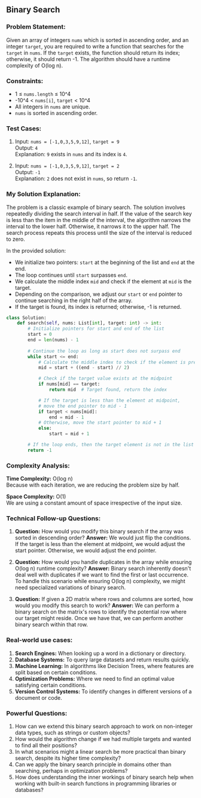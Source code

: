 ## **Binary Search**

### **Problem Statement:**
Given an array of integers `nums` which is sorted in ascending order, and an integer `target`, you are required to write a function that searches for the `target` in `nums`. If the `target` exists, the function should return its index; otherwise, it should return -1. The algorithm should have a runtime complexity of O(log n).

### **Constraints:**
- 1 ≤ `nums.length` ≤ 10^4
- -10^4 < `nums[i]`, `target` < 10^4
- All integers in `nums` are unique.
- `nums` is sorted in ascending order.

### **Test Cases:**
1. Input: `nums = [-1,0,3,5,9,12]`, `target = 9`  
   Output: `4`  
   Explanation: `9` exists in `nums` and its index is `4`.

2. Input: `nums = [-1,0,3,5,9,12]`, `target = 2`  
   Output: `-1`  
   Explanation: `2` does not exist in `nums`, so return `-1`.

### **My Solution Explanation:**
The problem is a classic example of binary search. The solution involves repeatedly dividing the search interval in half. If the value of the search key is less than the item in the middle of the interval, the algorithm narrows the interval to the lower half. Otherwise, it narrows it to the upper half. The search process repeats this process until the size of the interval is reduced to zero.

In the provided solution:
- We initialize two pointers: `start` at the beginning of the list and `end` at the end.
- The loop continues until `start` surpasses `end`.
- We calculate the middle index `mid` and check if the element at `mid` is the target.
- Depending on the comparison, we adjust our `start` or `end` pointer to continue searching in the right half of the array.
- If the target is found, its index is returned; otherwise, -1 is returned.

```python
class Solution:
    def search(self, nums: List[int], target: int) -> int:
        # Initialize pointers for start and end of the list
        start = 0
        end = len(nums) - 1
        
        # Continue the loop as long as start does not surpass end
        while start <= end:
            # Calculate the middle index to check if the element is present at mid
            mid = start + ((end - start) // 2)

            # Check if the target value exists at the midpoint
            if nums[mid] == target:
                return mid  # Target found, return the index

            # If the target is less than the element at midpoint, 
            # move the end pointer to mid - 1
            if target < nums[mid]:
                end = mid - 1
            # Otherwise, move the start pointer to mid + 1
            else:
                start = mid + 1

        # If the loop ends, then the target element is not in the list
        return -1

```
### **Complexity Analysis:**
**Time Complexity:** O(log n)  
Because with each iteration, we are reducing the problem size by half.

**Space Complexity:** O(1)  
We are using a constant amount of space irrespective of the input size.

### **Technical Follow-up Questions:**
1. **Question:** How would you modify this binary search if the array was sorted in descending order?
   **Answer:** We would just flip the conditions. If the target is less than the element at midpoint, we would adjust the start pointer. Otherwise, we would adjust the end pointer.

2. **Question:** How would you handle duplicates in the array while ensuring O(log n) runtime complexity?
   **Answer:** Binary search inherently doesn't deal well with duplicates if we want to find the first or last occurrence. To handle this scenario while ensuring O(log n) complexity, we might need specialized variations of binary search.

3. **Question:** If given a 2D matrix where rows and columns are sorted, how would you modify this search to work?
   **Answer:** We can perform a binary search on the matrix's rows to identify the potential row where our target might reside. Once we have that, we can perform another binary search within that row. 

### **Real-world use cases:**
1. **Search Engines:** When looking up a word in a dictionary or directory.
2. **Database Systems:** To query large datasets and return results quickly.
3. **Machine Learning:** In algorithms like Decision Trees, where features are split based on certain conditions.
4. **Optimization Problems:** Where we need to find an optimal value satisfying certain conditions.
5. **Version Control Systems:** To identify changes in different versions of a document or code.

### **Powerful Questions:**
1. How can we extend this binary search approach to work on non-integer data types, such as strings or custom objects?
2. How would the algorithm change if we had multiple targets and wanted to find all their positions?
3. In what scenarios might a linear search be more practical than binary search, despite its higher time complexity?
4. Can we apply the binary search principle in domains other than searching, perhaps in optimization problems?
5. How does understanding the inner workings of binary search help when working with built-in search functions in programming libraries or databases?